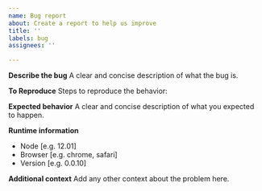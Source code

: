 ```yaml
---
name: Bug report
about: Create a report to help us improve
title: ''
labels: bug
assignees: ''

---
```


**Describe the bug**
A clear and concise description of what the bug is.

**To Reproduce**
Steps to reproduce the behavior:

**Expected behavior**
A clear and concise description of what you expected to happen.

**Runtime information**
 - Node [e.g. 12.01]
 - Browser [e.g. chrome, safari]
 - Version [e.g. 0.0.10]

**Additional context**
Add any other context about the problem here.
